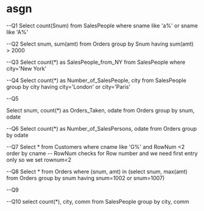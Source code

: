 # asgn
--Q1
Select count(Snum) from SalesPeople where sname like 'a%' or sname like 'A%'


--Q2
Select snum, sum(amt) from Orders group by Snum having sum(amt) > 2000


--Q3
Select count(*) as SalesPeople_from_NY from SalesPeople where city='New York'


--Q4
Select count(*) as Number_of_SalesPeople, city from SalesPeople group by city having city='London' or city='Paris'


--Q5
 
Select snum, count(*) as Orders_Taken, odate from Orders group by snum, odate


--Q6
Select count(*) as Number_of_SalesPersons, odate from Orders group by odate


--Q7
Select * from Customers where cname like 'G%' and RowNum <2 order by cname
-- RowNum checks for Row number and we need first entry only so we set rownum<2


--Q8
Select * from Orders where (snum, amt) in (select snum, max(amt) from Orders group by snum having snum=1002 or snum=1007)


--Q9


--Q10
select count(*), city, comm from SalesPeople group by city, comm
